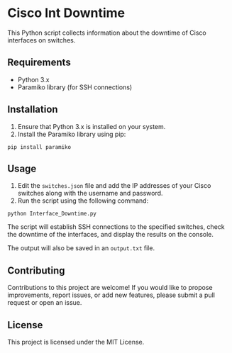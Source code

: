 # Cisco Int Downtime

This Python script collects information about the downtime of Cisco interfaces on switches.

## Requirements

- Python 3.x
- Paramiko library (for SSH connections)

## Installation

1. Ensure that Python 3.x is installed on your system.
2. Install the Paramiko library using pip:

```
pip install paramiko

```

## Usage

1. Edit the `switches.json` file and add the IP addresses of your Cisco switches along with the username and password.
2. Run the script using the following command:

```
python Interface_Downtime.py
```

The script will establish SSH connections to the specified switches, check the downtime of the interfaces, and display the results on the console.

The output will also be saved in an `output.txt` file.

## Contributing

Contributions to this project are welcome! If you would like to propose improvements, report issues, or add new features, please submit a pull request or open an issue.

## License

This project is licensed under the MIT License.

